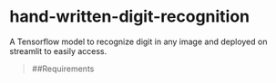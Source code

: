 # hand-written-digit-recognition
A Tensorflow model to recognize digit in any image and deployed on streamlit to easily access.

>##Requirements
